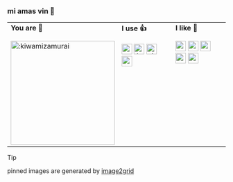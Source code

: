 ### mi amas vin 👋

<table>
  <tr>
    <td valign="top" width="33%">
      <b>You are 📣</b><br><br>
      <img width="240" src="https://count.getloli.com/get/@:kiwamizamurai?theme=rule34" alt=":kiwamizamurai" />
    </td>
    <td valign="top" width="33%">
      <b>I use 👍</b><br><br>
      <!-- starts -->
      <div>
        <img src="https://cdn.jsdelivr.net/npm/simple-icons@11.13.0/icons/python.svg" width=24 alt=":python" />
        <img src="https://cdn.jsdelivr.net/npm/simple-icons@11.13.0/icons/kubernetes.svg" width=24 alt=":kubernetes" />
        <img src="https://cdn.jsdelivr.net/npm/simple-icons@11.13.0/icons/dbt.svg" width=24 alt=":dbt" />
        <img src="https://cdn.jsdelivr.net/npm/simple-icons@11.13.0/icons/terraform.svg" width=24 alt=":terraform" />
        <br>
        </div>
      <!-- ends -->
    </td>
    <td valign="top" width="33%">
      <b>I like 👀</b><br><br>
      <!-- starts -->
      <div>
        <img src="https://cdn.jsdelivr.net/npm/simple-icons@11.13.0/icons/ycombinator.svg" width=24 alt=":ycombinator" />
        <img src="https://cdn.jsdelivr.net/npm/simple-icons@11.13.0/icons/proxmox.svg" width=24 alt=":proxmox" />
        <img src="https://cdn.jsdelivr.net/npm/simple-icons@11.13.0/icons/observable.svg" width=24 alt=":observable" />
        <img src="https://cdn.jsdelivr.net/npm/simple-icons@11.13.0/icons/ubiquiti.svg" width=24 alt=":ubiquiti" />
        <img src="https://avatars.githubusercontent.com/u/17420673?s=200&v=4" width=24 alt=":m5stack" />
      </div>
      <!-- ends -->
    </td>
  </tr>
</table>

> [!TIP]
> pinned images are generated by <a href="https://github.com/kiwamizamurai/image2grid"> image2grid </a>
